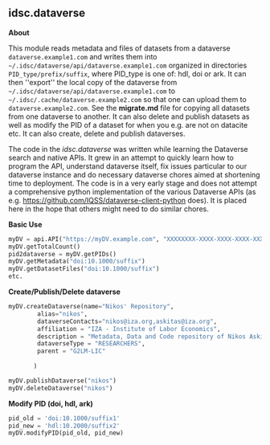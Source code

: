 ## idsc.dataverse

**About**

This module reads metadata and files of datasets from a dataverse ```dataverse.example1.com``` and writes them into ```~/.idsc/dataverse/api/dataverse.example1.com``` organized in directories ```PID_type/prefix/suffix```, where PID_type is one of: hdl, doi or ark. It can then ''export'' the local copy of the dataverse from ```~/.idsc/dataverse/api/dataverse.example1.com``` to ```~/.idsc/.cache/dataverse.example2.com``` so that one can upload them to ```dataverse.example2.com```. See the **migrate.md** file for copying all datasets from one dataverse to another. It can also delete and publish datasets as well as modify the PID of a dataset for when you e.g. are not on datacite etc. It can also create, delete and publish dataverses.

The code in the *idsc.dataverse* was written while learning the Dataverse search and native APIs. It grew in an attempt to quickly learn how to program the API, understand dataverse itself, fix issues particular to our dataverse instance and do necessary dataverse chores aimed at shortening time to deployment. The code is in a very early stage and does not attempt a comprehensive python implementation of the various Dataverse APIs (as e.g. https://github.com/IQSS/dataverse-client-python does). It is placed here in the hope that others might need to do similar chores. 

**Basic Use**

```python
myDV = api.API("https://myDV.example.com", "XXXXXXXX-XXXX-XXXX-XXXX-XXXXXXXXXXXX")
myDV.getTotalCount()
pid2dataverse = myDV.getPIDs()
myDV.getMetadata("doi:10.1000/suffix")
myDV.getDatasetFiles("doi:10.1000/suffix")
etc.
```

**Create/Publish/Delete dataverse**


```python
myDV.createDataverse(name="Nikos' Repository", 
        alias="nikos", 
        dataverseContacts="nikos@iza.org,askitas@iza.org",
        affiliation = "IZA - Institute of Labor Economics",
        description = "Metadata, Data and Code repository of Nikos Askitas",
        dataverseType = "RESEARCHERS",
        parent = "G2LM-LIC"
        
       )

myDV.publishDataverse("nikos")
myDV.deleteDataverse("nikos")

```
**Modify PID (doi, hdl, ark)**

```python
pid_old = 'doi:10.1000/suffix1'
pid_new = 'hdl:10.2000/suffix2'
myDV.modifyPID(pid_old, pid_new)

```
